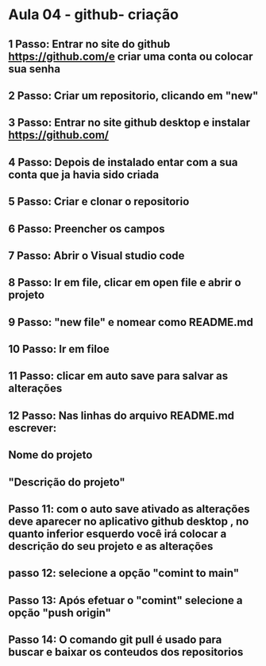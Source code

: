 # Aula 04 -  github- criação

## 1 Passo: Entrar no site do github https://github.com/e criar uma conta ou colocar sua senha

## 2 Passo: Criar um repositorio, clicando em "new"

## 3 Passo: Entrar no site github desktop e instalar https://github.com/

## 4 Passo: Depois de instalado entar com a sua conta que ja havia sido criada 

## 5 Passo: Criar e clonar o repositorio

## 6 Passo: Preencher os campos

## 7 Passo: Abrir o Visual studio code

## 8 Passo: Ir em file, clicar em open file e abrir o projeto

## 9 Passo: "new file" e nomear como README.md

## 10 Passo: Ir em filoe

## 11  Passo:  clicar em auto save para salvar  as alterações 

## 12  Passo: Nas linhas do arquivo README.md  escrever:

## Nome do projeto
## "Descrição do projeto"

## Passo 11: com o auto save ativado as alterações deve aparecer no aplicativo github desktop , no quanto inferior esquerdo você irá colocar a descrição do seu projeto e as alterações

## passo 12: selecione a opção "comint to main"

## Passo 13: Após efetuar o "comint" selecione a opção "push origin"

## Passo 14:  O comando git pull é usado para buscar e baixar os conteudos dos repositorios 

